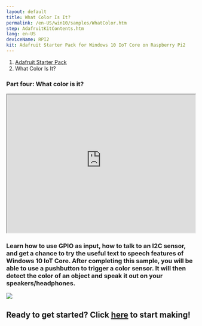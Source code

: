 ```yaml
---
layout: default
title: What Color Is It?
permalink: /en-US/win10/samples/WhatColor.htm
step: AdafruitKitContents.htm
lang: en-US
deviceName: RPI2
kit: Adafruit Starter Pack for Windows 10 IoT Core on Raspberry Pi2
---
```


<ol class="breadcrumb">
  <li><a href="{{site.baseurl}}/{{page.lang}}/AdafruitMakerKit.htm">Adafruit Starter Pack</a></li>
  <li class="active">What Color Is It?</li>
</ol>

<h3 class="maker-kit"> Part four: What color is it?</h3>

<iframe class="maker-kit" src="https://adafruitsample.azurewebsites.net/cardViewer?lesson=204" width="100%" height="370px"></iframe>

<div class="row">
  <h3 class="maker-kit">
    Learn how to use GPIO as input, how to talk to an I2C sensor,  and get a chance to try the useful text to speech features of Windows 10 IoT Core. After completing this sample, you will be able to use a pushbutton to trigger a color sensor. It will then detect the color of an object and speak it out on your speakers/headphones.
  </h3>
</div>

<div class="row projectRow">
  <div class="col-md-6 col-sm-12">
    <img src="{{site.baseurl}}/images/AdafruitStarterPack/WhatColor.JPG">
  </div>
  <div class="col-md-6 col-sm-12">
    <h2 class="text-center maker-kit">Ready to get started?  Click <a target="_blank" href="http://www.hackster.io/projects/12721?auth_token=b26be92d375bc16823077bd874693e9c">here</a> to start making!</h2>
  </div>
</div>


